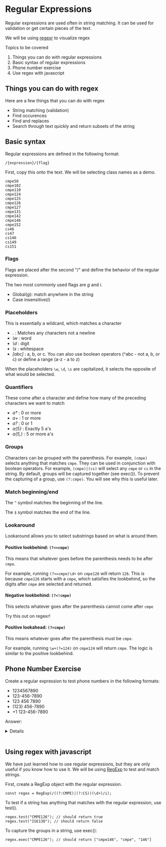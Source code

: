 # Regular Expressions

Regular expressions are used often in string matching. It can be used for 
validation or get certain pieces of the text.

We will be using [regexr](https://regexr.com/) to visualize regex

Topics to be covered
1. Things you can do with regular expressions
1. Basic syntax of regular expressions
1. Phone number exercise
1. Use regex with javascript

## Things you can do with regex

Here are a few things that you can do with regex
- String matching (validation)
- Find occurences
- Find and replaces
- Search through text quickly and return subsets of the string

## Basic syntax

Regular expressions are defined in the following format:
```
/{expression}/{flag}
```

First, copy this onto the text. We will be selecting class
names as a demo.
```
cmpe50
cmpe102
cmpe110
cmpe124
cmpe125
cmpe126
cmpe127
cmpe131
cmpe142
cmpe146
cmpe152
cs46
cs47
cs146
cs149
cs151
```

### Flags

Flags are placed after the second "/" and define the behavior of the 
regular expression.

The two most commonly used flags are *g* and *i*.
- Global(*g*): match anywhere in the string
- Case insensitive(*i*)

### Placeholders
This is essentially a wildcard, which matches a character
- *.* : Matches any characters not a newline
- *\w* : word
- *\d* : digit
- *\s* : whitespace
- *[abc]* : a, b, or c. You can also use boolean
operators (^abc - not a, b, or c) or define a range (a-z - a to z)

When the placeholders `\w`, `\d`, `\s` are capitalized, it selects 
the opposite of what would be selected. 

### Quantifiers
These come after a character and define how many of the preceding
characters we want to match
- *a\** : 0 or more
- *a+* : 1 or more
- *a?* : 0 or 1
- *a{5}* : Exactly 5 a's
- *a{5,}* : 5 or more a's

### Groups

Characters can be grouped with the parenthesis. For example, 
`(cmpe)` selects anything that matches `cmpe`. They can be used
in conjunction with boolean operators. For example, `(cmpe)|(cs)`
will select any `cmpe` or `cs` in the string. By default, groups
will be captured together (see exec()). To prevent the capturing
of a group, use `(?:cmpe)`. You will see why this is useful later.


### Match beginning/end
The `^` symbol matches the beginning of the line. 

The `$` symbol matches the end of the line.

### Lookaround
Lookaround allows you to select substrings based on what is around them.

#### Positive lookbehind: `(?<=cmpe)`
This means that whatever goes before the parenthesis needs to be
after `cmpe`.

For example, running `(?<=cmpe)\d+` on `cmpe126` will return `126`. This 
is because `cmpe126` starts with a `cmpe`, which satisfies the lookbehind,
so the digits after `cmpe` are selected and returned.

#### Negative lookbehind: `(?<!cmpe)`
This selects whatever goes after the parenthesis cannot come after `cmpe`

Try this out on regexr!

#### Positive lookahead: `(?=cmpe)`
This means whatever goes after the parenthesis must be `cmpe`.

For example, running `\w+(?=124)` on `cmpe124` will return `cmpe`. The
logic is similar to the positive lookbehind.

## Phone Number Exercise
Create a regular expression to test phone numbers in the following formats:
- 1234567890
- 123-456-7890
- 123 456 7890
- (123) 456-7890
- +1 123-456-7890

Answer: 
<details>
Regex:

```
/(\+?1[ -]?)?\(?(\d{3})\)?[ -]?(\d{3})[ -]?(\d{4})/g
```

</details> <br />

## Using regex with javascript

We have just learned how to use regular expressions, but they are only 
useful if you know how to use it. We will be using 
[RegExp](https://developer.mozilla.org/en-US/docs/Web/JavaScript/Reference/Global_Objects/RegExp)
to test and match strings.

First, create a RegExp object with the regular expression. 
```
const regex = RegExp(/((?:CMPE)|(?:CS))(\d+)/i);
```

To test if a string has anything that matches with the regular
expression, use test().
```
regex.test("CMPE126"); // should return true
regex.test("ISE130"); // should return false
```

To capture the groups in a string, use exec():
```
regex.exec("CMPE126"); // should return ["cmpe146", "cmpe", "146"]
```
